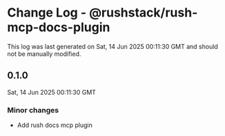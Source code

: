 # Change Log - @rushstack/rush-mcp-docs-plugin

This log was last generated on Sat, 14 Jun 2025 00:11:30 GMT and should not be manually modified.

## 0.1.0
Sat, 14 Jun 2025 00:11:30 GMT

### Minor changes

- Add rush docs mcp plugin

